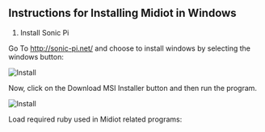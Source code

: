 ## Instructions for Installing Midiot in Windows

1) Install Sonic Pi 

Go To http://sonic-pi.net/ and choose to install windows by selecting the windows button:

![Install](https://github.com/mojoD/midiloops/blob/master/zzz%20-%20sonicpiload1.png)

Now, click on the Download MSI Installer button and then run the program.

![Install](https://github.com/mojoD/midiloops/blob/master/zzz-%20sonicpiload2.png)

Load required ruby used in Midiot related programs:


